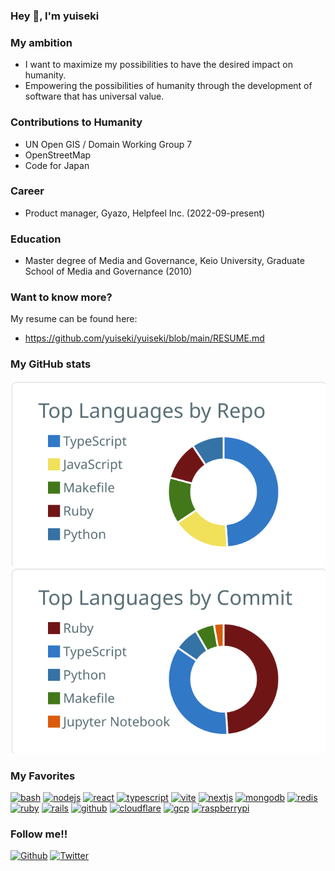 ### Hey 🍻, I'm yuiseki

### My ambition

- I want to maximize my possibilities to have the desired impact on humanity.
- Empowering the possibilities of humanity through the development of software that has universal value.

### Contributions to Humanity

- UN Open GIS / Domain Working Group 7
- OpenStreetMap
- Code for Japan

### Career

- Product manager, Gyazo, Helpfeel Inc. (2022-09-present)

### Education

- Master degree of Media and Governance, Keio University, Graduate School of Media and Governance (2010)

### Want to know more?

My resume can be found here:
- https://github.com/yuiseki/yuiseki/blob/main/RESUME.md

### My GitHub stats

[![](https://raw.githubusercontent.com/yuiseki/yuiseki/main/profile-summary-card-output/default/1-repos-per-language.svg)](https://github.com/vn7n24fzkq/github-profile-summary-cards)
[![](https://raw.githubusercontent.com/yuiseki/yuiseki/main/profile-summary-card-output/default/2-most-commit-language.svg)](https://github.com/vn7n24fzkq/github-profile-summary-cards)

### My Favorites

[![bash](https://skillicons.dev/icons?i=bash&theme=light "bash")](https://skillicons.dev)
[![nodejs](https://skillicons.dev/icons?i=nodejs&theme=light "nodejs")](https://skillicons.dev)
[![react](https://skillicons.dev/icons?i=react&theme=light "react")](https://skillicons.dev)
[![typescript](https://skillicons.dev/icons?i=ts&theme=light "typescript")](https://skillicons.dev)
[![vite](https://skillicons.dev/icons?i=vite&theme=light "vite")](https://skillicons.dev)
[![nextjs](https://skillicons.dev/icons?i=nextjs&theme=light "nextjs")](https://skillicons.dev)
[![mongodb](https://skillicons.dev/icons?i=mongodb&theme=light "mongodb")](https://skillicons.dev)
[![redis](https://skillicons.dev/icons?i=redis&theme=light "redis")](https://skillicons.dev)
[![ruby](https://skillicons.dev/icons?i=ruby&theme=light "ruby")](https://skillicons.dev)
[![rails](https://skillicons.dev/icons?i=rails&theme=light "rails")](https://skillicons.dev)
[![github](https://skillicons.dev/icons?i=github&theme=light "github")](https://skillicons.dev)
[![cloudflare](https://skillicons.dev/icons?i=cloudflare&theme=light "cloudlfare")](https://skillicons.dev)
[![gcp](https://skillicons.dev/icons?i=gcp&theme=light "gcp")](https://skillicons.dev)
[![raspberrypi](https://skillicons.dev/icons?i=raspberrypi&theme=light "raspberrypi")](https://skillicons.dev)

### Follow me!!

[![Github](https://img.shields.io/github/followers/yuiseki?label=Follow&style=social)](https://github.com/yuiseki)
[![Twitter](https://img.shields.io/twitter/follow/yuiseki_?style=social)](https://twitter.com/yuiseki_)
